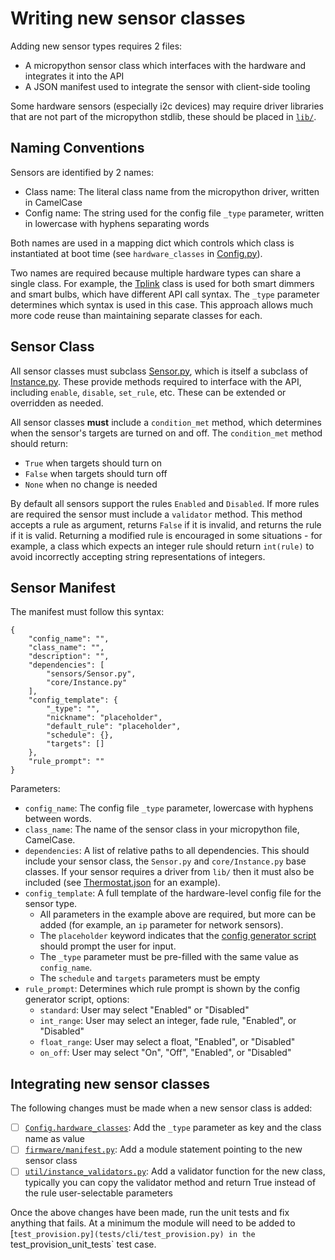 # Writing new sensor classes

Adding new sensor types requires 2 files:
- A micropython sensor class which interfaces with the hardware and integrates it into the API
- A JSON manifest used to integrate the sensor with client-side tooling

Some hardware sensors (especially i2c devices) may require driver libraries that are not part of the micropython stdlib, these should be placed in [`lib/`](lib/).

## Naming Conventions

Sensors are identified by 2 names:
- Class name: The literal class name from the micropython driver, written in CamelCase
- Config name: The string used for the config file `_type` parameter, written in lowercase with hyphens separating words

Both names are used in a mapping dict which controls which class is instantiated at boot time (see `hardware_classes` in [Config.py](core/Config.py)).

Two names are required because multiple hardware types can share a single class. For example, the [Tplink](devices/Tplink.py) class is used for both smart dimmers and smart bulbs, which have different API call syntax. The `_type` parameter determines which syntax is used in this case. This approach allows much more code reuse than maintaining separate classes for each.

## Sensor Class

All sensor classes must subclass [Sensor.py](sensors/Sensor.py), which is itself a subclass of [Instance.py](core/Instance.py). These provide methods required to interface with the API, including `enable`, `disable`, `set_rule`, etc. These can be extended or overridden as needed.

All sensor classes **must** include a `condition_met` method, which determines when the sensor's targets are turned on and off. The `condition_met` method should return:
- `True` when targets should turn on
- `False` when targets should turn off
- `None` when no change is needed

By default all sensors support the rules `Enabled` and `Disabled`. If more rules are required the sensor must include a `validator` method. This method accepts a rule as argument, returns `False` if it is invalid, and returns the rule if it is valid. Returning a modified rule is encouraged in some situations - for example, a class which expects an integer rule should return `int(rule)` to avoid incorrectly accepting string representations of integers.

## Sensor Manifest

The manifest must follow this syntax:
```
{
    "config_name": "",
    "class_name": "",
    "description": "",
    "dependencies": [
        "sensors/Sensor.py",
        "core/Instance.py"
    ],
    "config_template": {
        "_type": "",
        "nickname": "placeholder",
        "default_rule": "placeholder",
        "schedule": {},
        "targets": []
    },
    "rule_prompt": ""
}
```

Parameters:
- `config_name`: The config file `_type` parameter, lowercase with hyphens between words.
- `class_name`: The name of the sensor class in your micropython file, CamelCase.
- `dependencies`: A list of relative paths to all dependencies. This should include your sensor class, the `Sensor.py` and `core/Instance.py` base classes. If your sensor requires a driver from `lib/` then it must also be included (see [Thermostat.json](sensors/manifest/Thermostat.json) for an example).
- `config_template`: A full template of the hardware-level config file for the sensor type.
    - All parameters in the example above are required, but more can be added (for example, an `ip` parameter for network sensors).
    - The `placeholder` keyword indicates that the [config generator script](CLI/config_generator.py) should prompt the user for input.
    - The `_type` parameter must be pre-filled with the same value as `config_name`.
    - The `schedule` and `targets` parameters must be empty
- `rule_prompt`: Determines which rule prompt is shown by the config generator script, options:
    - `standard`: User may select "Enabled" or "Disabled"
    - `int_range`: User may select an integer, fade rule, "Enabled", or "Disabled"
    - `float_range`: User may select a float, "Enabled", or "Disabled"
    - `on_off`: User may select "On", "Off", "Enabled", or "Disabled"

## Integrating new sensor classes

The following changes must be made when a new sensor class is added:
- [ ] [`Config.hardware_classes`](core/Config.py): Add the `_type` parameter as key and the class name as value
- [ ] [`firmware/manifest.py`](firmware/manifest.py): Add a module statement pointing to the new sensor class
- [ ] [`util/instance_validators.py`](util/instance_validators.py): Add a validator function for the new class, typically you can copy the validator method and return True instead of the rule user-selectable parameters

Once the above changes have been made, run the unit tests and fix anything that fails. At a minimum the module will need to be added to [`test_provision.py](tests/cli/test_provision.py) in the `test_provision_unit_tests` test case.
